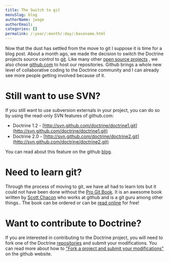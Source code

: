 ```yaml
---
title: The Switch to git
menuSlug: blog
authorName: jwage 
authorEmail: 
categories: []
permalink: /:year/:month/:day/:basename.html
---
```

Now that the dust has settled from the move to git I suppose it is time
for a blog post. About a month ago, we made the decision to switch the
Doctrine projects source control to [git](http://git-scm.com). Like many
other [open source projects](http://www.symfony-project.org) , we also
chose [github.com](http://www.github.com) to host our repositories.
Github brings a whole new level of collaborative coding to the Doctrine
community and I can already see more people getting involved because of
it.

Still want to use SVN?
======================

If you still want to use subversion externals in your project, you can
do so by using the read-only SVN features of github.com:

-   Doctrine 1.2 -
    [http://svn.github.com/doctrine/doctrine1.git](http://svn.github.com/doctrine/doctrine1.git)
-   Doctrine 2.0 -
    [http://svn.github.com/doctrine/doctrine2.git](http://svn.github.com/doctrine/doctrine2.git)

You can read about this feature on the github
[blog](http://github.com/blog/626-announcing-svn-support).

Need to learn git?
==================

Through the process of moving to git, we have all had to learn lots but
it could not have been done without the [Pro Git
Book](http://progit.org/). It is an awesome book written by [Scott
Chacon](http://twitter.com/CHACON) who works at github and is a git guru
among other things.. The book can be ordered or can be [read
online](http://progit.org/book/) for free!

Want to contribute to Doctrine?
===============================

If you are interested in contributing to the Doctrine project, you will
need to fork one of the Doctrine
[repositories](http://github.com/doctrine) and submit your
modifications. You can read more about how to ["Fork a project and
submit your
modifications"](http://github.com/guides/fork-a-project-and-submit-your-modifications/7)
on the github website.
